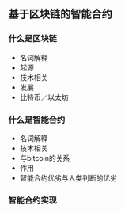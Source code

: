 ## 基于区块链的智能合约

### 什么是区块链
* 名词解释
* 起源
* 技术相关
* 发展
* 比特币／以太坊

### 什么是智能合约
* 名词解释
* 技术相关
* 与bitcoin的关系
* 作用
* 智能合约优劣与人类判断的优劣

### 智能合约实现
